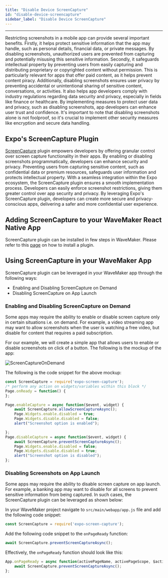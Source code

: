 ```yaml
---
title: "Disable Device ScreenCapture"
id: "disable-device-screencapture"
sidebar_label: "Disable Device ScreenCapture"
---
```

---
Restricting screenshots in a mobile app can provide several important benefits. Firstly, it helps protect sensitive information 
that the app may handle, such as personal details, financial data, or private messages. By disabling screenshots, 
unauthorized users are prevented from capturing and potentially misusing this sensitive information. Secondly, it safeguards 
intellectual property by preventing users from easily capturing and distributing proprietary or copyrighted content without permission. 
This is particularly relevant for apps that offer paid content, as it helps prevent content piracy. Additionally, 
disabling screenshots ensures user privacy by preventing accidental or unintentional sharing of sensitive content, conversations, or activities. 
It also helps app developers comply with industry regulations regarding data security and privacy, especially in fields 
like finance or healthcare. By implementing measures to protect user data and privacy, such as disabling screenshots, 
app developers can enhance user trust and confidence. It's important to note that disabling screenshots alone is not 
foolproof, so it's crucial to implement other security measures like encryption and secure data handling.

## Expo's ScreenCapture Plugin

[ScreenCapture](https://docs.expo.dev/versions/latest/sdk/screen-capture/) plugin empowers developers by offering granular control over screen capture functionality in their 
apps. By enabling or disabling screenshots programmatically, developers can enhance security and privacy. 
Preventing users from capturing sensitive content, such as confidential data or premium resources, safeguards user 
information and protects intellectual property. With a seamless integration within the Expo ecosystem, the ScreenCapture
plugin ensures a smooth implementation process. Developers can easily enforce screenshot restrictions, giving them greater 
control over app security and privacy. By leveraging Expo's ScreenCapture plugin, developers can create more secure and 
privacy-conscious apps, delivering a safer and more confidential user experience.

## Adding ScreenCapture to your WaveMaker React Native App

ScreenCapture plugin can be installed in few steps in WaveMaker. Please refer to this [page](https://docs.wavemaker.com/learn/react-native/third-party-expo-plugins#expo)
on how to install a plugin.

## Using ScreenCapture in your WaveMaker App

ScreenCapture plugin can be leveraged in your WaveMaker app through the following ways:

- Enabling and Disabling ScreenCapture on Demand
- Disabling ScreenCapture on App Launch

### Enabling and Disabling ScreenCapture on Demand

Some apps may require the ability to enable or disable screen capture only in certain situations i.e. on demand.
For example, a video streaming app may want to allow screenshots when the user is watching a free video, but disable for
content that requires a paid subscription.

For our example, we will create a simple app that allows users to enable or disable screenshots on click of a button. 
The following is the mockup of the app:

![ScreenCaptureOnDemand](/learn/assets/ScreeCaptureOnDemand.png)

The following is the code snippet for the above mockup:

```javascript
const ScreenCapture = require('expo-screen-capture');
/* perform any action on widgets/variables within this block */
Page.onReady = function() {
};

Page.enableCapture = async function($event, widget) {
    await ScreenCapture.allowScreenCaptureAsync();
    Page.Widgets.enable.disabled = true;
    Page.Widgets.disable.disabled = false;
    alert("Screenshot option is enabled");

};
Page.disableCapture = async function($event, widget) {
    await ScreenCapture.preventScreenCaptureAsync();
    Page.Widgets.enable.disabled = false;
    Page.Widgets.disable.disabled = true;
    alert("Screenshot option is disabled");
};
```

### Disabling Screenshots on App Launch

Some apps may require the ability to disable screen capture on app launch. For example, a banking app may want to disable
for all screens to prevent sensitive information from being captured. In such cases, the ScreenCapture plugin can be leveraged
as shown below:

In your WaveMaker project navigate to `src/main/webapp/app.js` file and add the following code snippet:

```javascript
const ScreenCapture = require('expo-screen-capture');
```

Add the following code snippet to the `onPageReady` function:

```javascript
await ScreenCapture.preventScreenCaptureAsync();
```

Effectively, the `onPageReady` function should look like this:

```javascript
App.onPageReady = async function(activePageName, activePageScope, $activePageEl) {
    await ScreenCapture.preventScreenCaptureAsync();
};
```
